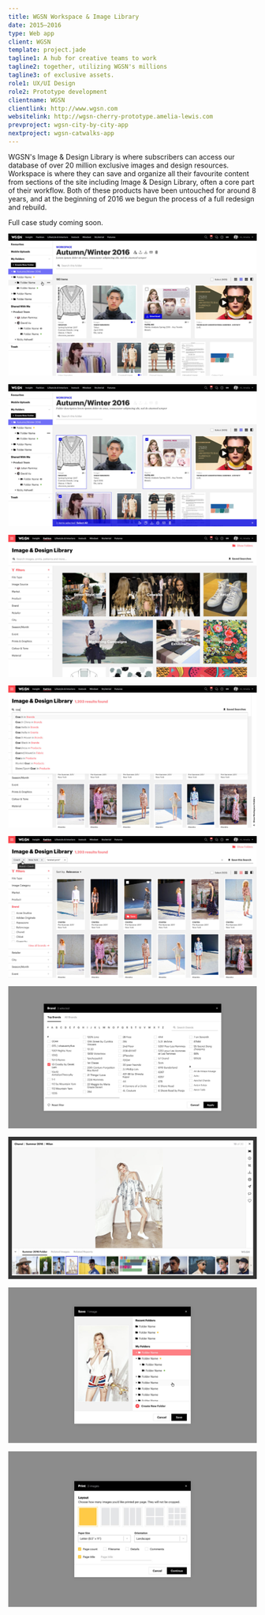 ```yaml
---
title: WGSN Workspace & Image Library
date: 2015–2016
type: Web app
client: WGSN
template: project.jade
tagline1: A hub for creative teams to work
tagline2: together, utilizing WGSN's millions
tagline3: of exclusive assets.
role1: UX/UI Design
role2: Prototype development
clientname: WGSN
clientlink: http://www.wgsn.com
websitelink: http://wgsn-cherry-prototype.amelia-lewis.com
prevproject: wgsn-city-by-city-app
nextproject: wgsn-catwalks-app
---
```


WGSN's Image & Design Library is where subscribers can access our database of over 20 million exclusive images and design resources. Workspace is where they can save and organize all their favourite content from sections of the site including Image & Design Library, often a core part of their workflow. Both of these products have been untouched for around 8 years, and at the beginning of 2016 we begun the process of a full redesign and rebuild.

Full case study coming soon.

![WGSN Workspace & Image Library](wgsn-workspace-1.jpg "WGSN Workspace & Image Library")

![WGSN Workspace & Image Library](wgsn-workspace-2.jpg "WGSN Workspace & Image Library")

![WGSN Workspace & Image Library](wgsn-workspace-3.jpg "WGSN Workspace & Image Library")

![WGSN Workspace & Image Library](wgsn-workspace-4.jpg "WGSN Workspace & Image Library")

![WGSN Workspace & Image Library](wgsn-workspace-5.jpg "WGSN Workspace & Image Library")

![WGSN Workspace & Image Library](wgsn-workspace-6.jpg "WGSN Workspace & Image Library")

![WGSN Workspace & Image Library](wgsn-workspace-7.jpg "WGSN Workspace & Image Library")

![WGSN Workspace & Image Library](wgsn-workspace-8.jpg "WGSN Workspace & Image Library")

![WGSN Workspace & Image Library](wgsn-workspace-9.jpg "WGSN Workspace & Image Library")